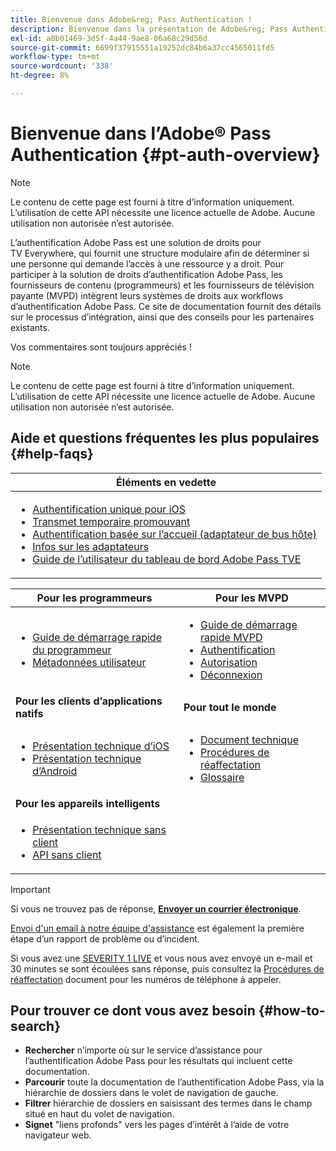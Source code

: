 ```yaml
---
title: Bienvenue dans Adobe&reg; Pass Authentication !
description: Bienvenue dans la présentation de Adobe&reg; Pass Authentication
exl-id: a8b01469-3d5f-4a44-9ae8-06a68c29d56d
source-git-commit: 6699f37915551a19252dc84b6a37cc4565011fd5
workflow-type: tm+mt
source-wordcount: '338'
ht-degree: 8%

---
```


# Bienvenue dans l’Adobe® Pass Authentication {#pt-auth-overview}

>[!NOTE]
>
>Le contenu de cette page est fourni à titre d’information uniquement. L’utilisation de cette API nécessite une licence actuelle de Adobe. Aucune utilisation non autorisée n’est autorisée.

L’authentification Adobe Pass est une solution de droits pour TV Everywhere, qui fournit une structure modulaire afin de déterminer si une personne qui demande l’accès à une ressource y a droit. Pour participer à la solution de droits d’authentification Adobe Pass, les fournisseurs de contenu (programmeurs) et les fournisseurs de télévision payante (MVPD) intègrent leurs systèmes de droits aux workflows d’authentification Adobe Pass. Ce site de documentation fournit des détails sur le processus d’intégration, ainsi que des conseils pour les partenaires existants.

Vos commentaires sont toujours appréciés !

>[!NOTE]
>
>Le contenu de cette page est fourni à titre d’information uniquement. L’utilisation de cette API nécessite une licence actuelle de Adobe. Aucune utilisation non autorisée n’est autorisée.

## Aide et questions fréquentes les plus populaires {#help-faqs}

| **Éléments en vedette** |
|-|
| <ul><li>[Authentification unique pour iOS](/help/authentication/apple-sso-overview.md)</li><li>[Transmet temporaire promouvant](/help/authentication/promotional-temp-pass.md)</li><li>[Authentification basée sur l’accueil (adaptateur de bus hôte)](/help/authentication/home-based-authn-tve.md)</li><li>[Infos sur les adaptateurs](https://dzf8vqv24eqhg.cloudfront.net/userfiles/258/326/ckfinder/files/AdobeNewsletterHBA.pdf)</li><li>[Guide de l’utilisateur du tableau de bord Adobe Pass TVE](/help/authentication/tve-dashboard-user-guide.md)</li></ul> |

| **Pour les programmeurs** | **Pour les MVPD** |
|------------------------------------------------------------------------------|-------------------------------------------------------------------------------------------------|
| <ul><li>[Guide de démarrage rapide du programmeur](/help/authentication/programmer-kickstart-guide.md)</li><li>[Métadonnées utilisateur](/help/authentication/user-metadata.md)</li></ul> | <ul><li>[Guide de démarrage rapide MVPD](/help/authentication/mvpd-kickstart-guide.md)</li><li>[Authentification](/help/authentication/authn-usecase.md)</li><li>[Autorisation](/help/authentication/authz-usecase.md)</li><li>[Déconnexion](/help/authentication/usecase-mvpd-logout.md)</li></ul> |
| **Pour les clients d’applications natifs** | **Pour tout le monde** |
| <ul><li>[Présentation technique d’iOS](/help/authentication/iostvos-sdk-overview.md)</li><li>[Présentation technique d’Android](/help/authentication/android-sdk-overview.md)</li></ul> | <ul><li>[Document technique](/help/authentication/technical-paper.md)</li><li>[Procédures de réaffectation](/help/authentication/escalation-procedures.md)</li><li>[Glossaire](/help/authentication/glossary.md)</li></ul> |
| **Pour les appareils intelligents** | |
| <ul><li>[Présentation technique sans client](/help/authentication/rest-api-overview.md)</li><li>[API sans client](/help/authentication/rest-api-reference.md)</li></ul> | |

>[!IMPORTANT]
>
>Si vous ne trouvez pas de réponse, [**Envoyer un courrier électronique**](mailto:tve-support@adobe.com).
>
>[Envoi d&#39;un email à notre équipe d&#39;assistance](mailto:tve-support@adobe.com) est également la première étape d’un rapport de problème ou d’incident.
>
>Si vous avez une [SEVERITY 1 LIVE](/help/authentication/escalation-procedures.md) et vous nous avez envoyé un e-mail et 30 minutes se sont écoulées sans réponse, puis consultez la [Procédures de réaffectation](/help/authentication/escalation-procedures.md) document pour les numéros de téléphone à appeler.
>


## Pour trouver ce dont vous avez besoin {#how-to-search}

* **Rechercher** n’importe où sur le service d’assistance pour l’authentification Adobe Pass pour les résultats qui incluent cette documentation.
* **Parcourir** toute la documentation de l’authentification Adobe Pass, via la hiérarchie de dossiers dans le volet de navigation de gauche.
* **Filtrer** hiérarchie de dossiers en saisissant des termes dans le champ situé en haut du volet de navigation.
* **Signet** &quot;liens profonds&quot; vers les pages d’intérêt à l’aide de votre navigateur web.

